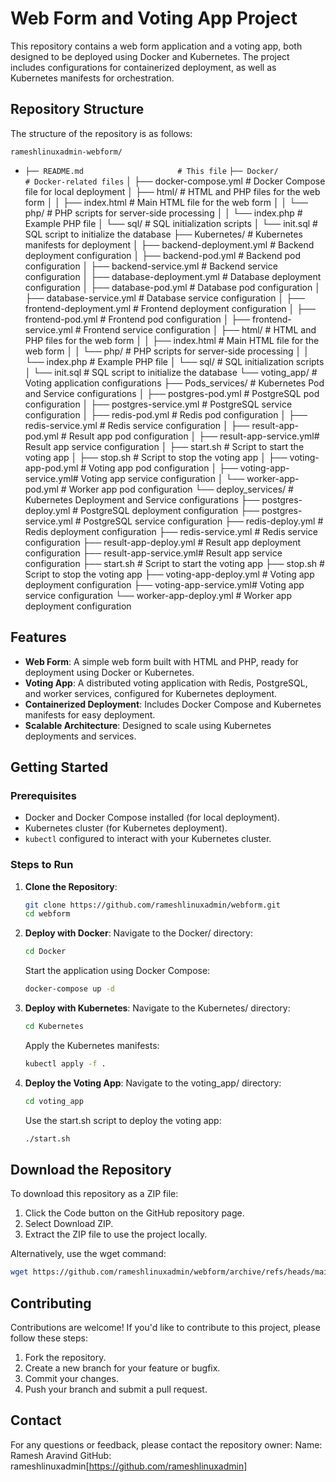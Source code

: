 # Web Form and Voting App Project

This repository contains a web form application and a voting app, both designed to be deployed using Docker and Kubernetes. The project includes configurations for containerized deployment, as well as Kubernetes manifests for orchestration.

## Repository Structure

The structure of the repository is as follows:

`rameshlinuxadmin-webform/`
- `├── README.md                     # This file`
 `├── Docker/                       # Docker-related files`
│   ├── docker-compose.yml        # Docker Compose file for local deployment
│   ├── html/                     # HTML and PHP files for the web form
│   │   ├── index.html            # Main HTML file for the web form
│   │   └── php/                  # PHP scripts for server-side processing
│   │       └── index.php         # Example PHP file
│   └── sql/                      # SQL initialization scripts
│       └── init.sql              # SQL script to initialize the database
├── Kubernetes/                   # Kubernetes manifests for deployment
│   ├── backend-deployment.yml    # Backend deployment configuration
│   ├── backend-pod.yml           # Backend pod configuration
│   ├── backend-service.yml       # Backend service configuration
│   ├── database-deployment.yml   # Database deployment configuration
│   ├── database-pod.yml          # Database pod configuration
│   ├── database-service.yml      # Database service configuration
│   ├── frontend-deployment.yml   # Frontend deployment configuration
│   ├── frontend-pod.yml          # Frontend pod configuration
│   ├── frontend-service.yml      # Frontend service configuration
│   ├── html/                     # HTML and PHP files for the web form
│   │   ├── index.html            # Main HTML file for the web form
│   │   └── php/                  # PHP scripts for server-side processing
│   │       └── index.php         # Example PHP file
│   └── sql/                      # SQL initialization scripts
│       └── init.sql              # SQL script to initialize the database
└── voting_app/                   # Voting application configurations
    ├── Pods_services/            # Kubernetes Pod and Service configurations
    │   ├── postgres-pod.yml      # PostgreSQL pod configuration
    │   ├── postgres-service.yml  # PostgreSQL service configuration
    │   ├── redis-pod.yml         # Redis pod configuration
    │   ├── redis-service.yml     # Redis service configuration
    │   ├── result-app-pod.yml    # Result app pod configuration
    │   ├── result-app-service.yml# Result app service configuration
    │   ├── start.sh              # Script to start the voting app
    │   ├── stop.sh               # Script to stop the voting app
    │   ├── voting-app-pod.yml    # Voting app pod configuration
    │   ├── voting-app-service.yml# Voting app service configuration
    │   └── worker-app-pod.yml    # Worker app pod configuration
    └── deploy_services/          # Kubernetes Deployment and Service configurations
        ├── postgres-deploy.yml   # PostgreSQL deployment configuration
        ├── postgres-service.yml  # PostgreSQL service configuration
        ├── redis-deploy.yml      # Redis deployment configuration
        ├── redis-service.yml     # Redis service configuration
        ├── result-app-deploy.yml # Result app deployment configuration
        ├── result-app-service.yml# Result app service configuration
        ├── start.sh              # Script to start the voting app
        ├── stop.sh               # Script to stop the voting app
        ├── voting-app-deploy.yml # Voting app deployment configuration
        ├── voting-app-service.yml# Voting app service configuration
        └── worker-app-deploy.yml # Worker app deployment configuration


## Features

- **Web Form**: A simple web form built with HTML and PHP, ready for deployment using Docker or Kubernetes.
- **Voting App**: A distributed voting application with Redis, PostgreSQL, and worker services, configured for Kubernetes deployment.
- **Containerized Deployment**: Includes Docker Compose and Kubernetes manifests for easy deployment.
- **Scalable Architecture**: Designed to scale using Kubernetes deployments and services.

## Getting Started

### Prerequisites

- Docker and Docker Compose installed (for local deployment).
- Kubernetes cluster (for Kubernetes deployment).
- `kubectl` configured to interact with your Kubernetes cluster.

### Steps to Run

1. **Clone the Repository**:
   ```bash
   git clone https://github.com/rameshlinuxadmin/webform.git
   cd webform
2. **Deploy with Docker**:
   Navigate to the Docker/ directory:
   ```bash
   cd Docker
   ```
   Start the application using Docker Compose:
   ```bash
   docker-compose up -d
3. **Deploy with Kubernetes**:
   Navigate to the Kubernetes/ directory:
   ```bash
   cd Kubernetes
   ```
   Apply the Kubernetes manifests:
   ```bash
   kubectl apply -f .
   ```
4. **Deploy the Voting App**:
   Navigate to the voting_app/ directory:
   ```bash
   cd voting_app
   ```
   Use the start.sh script to deploy the voting app:
   ```bash
   ./start.sh
   ```

## Download the Repository
To download this repository as a ZIP file:
   1. Click the Code button on the GitHub repository page.
   2. Select Download ZIP.
   3. Extract the ZIP file to use the project locally.

Alternatively, use the wget command:
   ```bash
   wget https://github.com/rameshlinuxadmin/webform/archive/refs/heads/main.zip -O webform.zip
   ```
## Contributing
Contributions are welcome! If you'd like to contribute to this project, please follow these steps:
   1. Fork the repository.
   2. Create a new branch for your feature or bugfix.
   3. Commit your changes.
   4. Push your branch and submit a pull request.

## Contact
For any questions or feedback, please contact the repository owner:
   Name: Ramesh Aravind
   GitHub: rameshlinuxadmin[https://github.com/rameshlinuxadmin]
